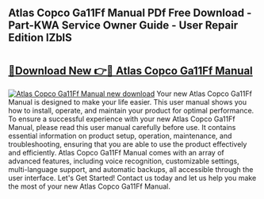 ## Atlas Copco Ga11Ff Manual PDf Free Download - Part-KWA Service Owner Guide - User Repair Edition lZblS

# <h2><a href="http://bc39229.oget.top/?id=Atlas+Copco+Ga11Ff+Manual">🔗Download New 👉🔴 Atlas Copco Ga11Ff Manual</a></h2>

[![Atlas Copco Ga11Ff Manual new download](https://i.imgur.com/5g1atiW.png)](http://bc39229.oget.top/?id=Atlas+Copco+Ga11Ff+Manual)
Your new Atlas Copco Ga11Ff Manual is designed to make your life easier. This user manual shows you how to install, operate, and maintain your product for optimal performance. To ensure a successful experience with your new Atlas Copco Ga11Ff Manual, please read this user manual carefully before use. It contains essential information on product setup, operation, maintenance, and troubleshooting, ensuring that you are able to use the product effectively and efficiently. Atlas Copco Ga11Ff Manual comes with an array of advanced features, including voice recognition, customizable settings, multi-language support, and automatic backups, all accessible through the user interface. Let's Get Started! Contact us today and let us help you make the most of your new Atlas Copco Ga11Ff Manual.
